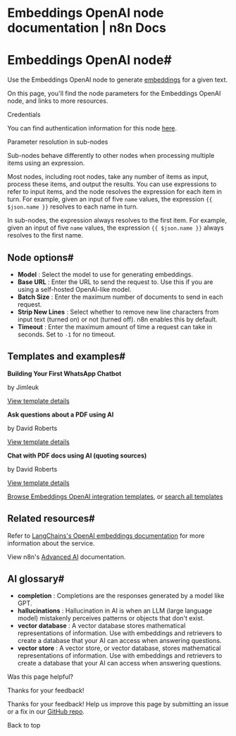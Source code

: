 # Embeddings OpenAI node documentation | n8n Docs

[ ](https://github.com/n8n-io/n8n-docs/edit/main/docs/integrations/builtin/cluster-nodes/sub-nodes/n8n-nodes-langchain.embeddingsopenai.md "Edit this page")

# Embeddings OpenAI node#

Use the Embeddings OpenAI node to generate [embeddings](../../../../../glossary/#ai-embedding) for a given text.

On this page, you'll find the node parameters for the Embeddings OpenAI node, and links to more resources.

Credentials

You can find authentication information for this node [here](../../../credentials/openai/).

Parameter resolution in sub-nodes

Sub-nodes behave differently to other nodes when processing multiple items using an expression.

Most nodes, including root nodes, take any number of items as input, process these items, and output the results. You can use expressions to refer to input items, and the node resolves the expression for each item in turn. For example, given an input of five `name` values, the expression `{{ $json.name }}` resolves to each name in turn.

In sub-nodes, the expression always resolves to the first item. For example, given an input of five `name` values, the expression `{{ $json.name }}` always resolves to the first name.

## Node options#

  * **Model** : Select the model to use for generating embeddings.
  * **Base URL** : Enter the URL to send the request to. Use this if you are using a self-hosted OpenAI-like model. 
  * **Batch Size** : Enter the maximum number of documents to send in each request.
  * **Strip New Lines** : Select whether to remove new line characters from input text (turned on) or not (turned off). n8n enables this by default.
  * **Timeout** : Enter the maximum amount of time a request can take in seconds. Set to `-1` for no timeout.

## Templates and examples#

**Building Your First WhatsApp Chatbot**

by Jimleuk

[View template details](https://n8n.io/workflows/2465-building-your-first-whatsapp-chatbot/)

**Ask questions about a PDF using AI**

by David Roberts

[View template details](https://n8n.io/workflows/1960-ask-questions-about-a-pdf-using-ai/)

**Chat with PDF docs using AI (quoting sources)**

by David Roberts

[View template details](https://n8n.io/workflows/2165-chat-with-pdf-docs-using-ai-quoting-sources/)

[Browse Embeddings OpenAI integration templates](https://n8n.io/integrations/embeddings-openai/), or [search all templates](https://n8n.io/workflows/)

## Related resources#

Refer to [LangChains's OpenAI embeddings documentation](https://js.langchain.com/docs/integrations/text_embedding/openai/) for more information about the service.

View n8n's [Advanced AI](../../../../../advanced-ai/) documentation.

## AI glossary#

  * **completion** : Completions are the responses generated by a model like GPT.
  * **hallucinations** : Hallucination in AI is when an LLM (large language model) mistakenly perceives patterns or objects that don't exist.
  * **vector database** : A vector database stores mathematical representations of information. Use with embeddings and retrievers to create a database that your AI can access when answering questions.
  * **vector store** : A vector store, or vector database, stores mathematical representations of information. Use with embeddings and retrievers to create a database that your AI can access when answering questions.

Was this page helpful? 

Thanks for your feedback! 

Thanks for your feedback! Help us improve this page by submitting an issue or a fix in our [GitHub repo](https://github.com/n8n-io/n8n-docs). 

Back to top